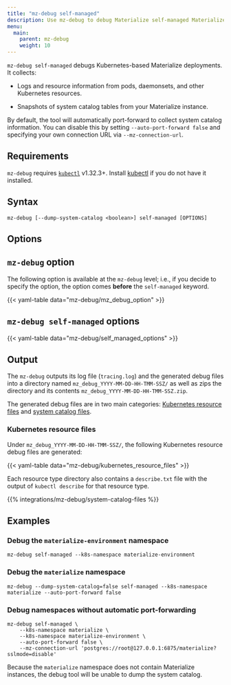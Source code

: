 ```yaml
---
title: "mz-debug self-managed"
description: Use mz-debug to debug Materialize self-managed Materialize Kubernetes environments.
menu:
  main:
    parent: mz-debug
    weight: 10
---
```


`mz-debug self-managed` debugs Kubernetes-based Materialize deployments. It
collects:

- Logs and resource information from pods, daemonsets, and other Kubernetes
  resources.

- Snapshots of system catalog tables from your Materialize instance.

By default, the tool will automatically port-forward to collect system catalog information. You can disable this by setting `--auto-port-forward false` and specifying your own connection URL via `--mz-connection-url`.

## Requirements

`mz-debug` requires [`kubectl`](https://kubernetes.io/docs/tasks/tools/)
v1.32.3+. Install [kubectl](https://kubernetes.io/docs/tasks/tools/) if you do
not have it installed.

## Syntax

```console
mz-debug [--dump-system-catalog <boolean>] self-managed [OPTIONS]
```

## Options

## `mz-debug` option

The following option is available at the `mz-debug` level; i.e., if you decide
to specify the option, the option comes **before** the `self-managed` keyword.

{{< yaml-table data="mz-debug/mz_debug_option" >}}

## `mz-debug self-managed` options

{{< yaml-table data="mz-debug/self_managed_options" >}}

## Output

The `mz-debug` outputs its log file (`tracing.log`) and the generated debug
files into a directory named `mz_debug_YYYY-MM-DD-HH-TMM-SSZ/` as well as zips
the directory and its contents `mz_debug_YYYY-MM-DD-HH-TMM-SSZ.zip`.

The generated debug files are in two main categories: [Kubernetes resource
files](#kubernetes-resource-files) and [system catalog
files](#system-catalog-files).

### Kubernetes resource files

Under `mz_debug_YYYY-MM-DD-HH-TMM-SSZ/`, the following Kubernetes resource debug
files are generated:

{{< yaml-table data="mz-debug/kubernetes_resource_files" >}}

Each resource type directory also contains a `describe.txt` file with the output of `kubectl describe` for that resource type.

{{% integrations/mz-debug/system-catalog-files %}}

## Examples

### Debug the `materialize-environment` namespace

```shell
mz-debug self-managed --k8s-namespace materialize-environment
```

### Debug the `materialize` namespace

```shell
mz-debug --dump-system-catalog=false self-managed --k8s-namespace materialize --auto-port-forward false
```

### Debug namespaces without automatic port-forwarding

```shell
mz-debug self-managed \
    --k8s-namespace materialize \
    --k8s-namespace materialize-environment \
    --auto-port-forward false \
    --mz-connection-url 'postgres://root@127.0.0.1:6875/materialize?sslmode=disable'
```

Because the `materialize` namespace does not contain Materialize instances, the
debug tool will be unable to dump the system catalog.
